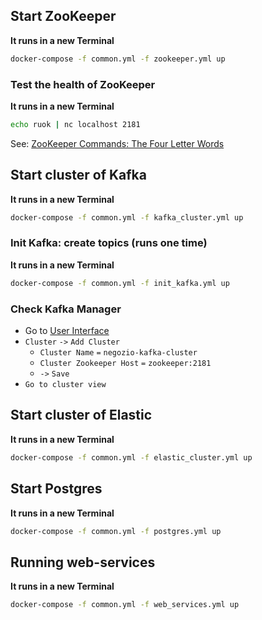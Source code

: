 ## Start ZooKeeper
**It runs in a new Terminal**
```sh
docker-compose -f common.yml -f zookeeper.yml up
```
### Test the health of ZooKeeper
**It runs in a new Terminal**
```sh
echo ruok | nc localhost 2181
```
See: [ZooKeeper Commands: The Four Letter Words](https://zookeeper.apache.org/doc/r3.1.2/zookeeperAdmin.html#sc_zkCommands)


## Start cluster of Kafka
**It runs in a new Terminal**
```sh
docker-compose -f common.yml -f kafka_cluster.yml up
```
### Init Kafka: create topics (runs one time)
**It runs in a new Terminal**
```sh
docker-compose -f common.yml -f init_kafka.yml up
```
### Check Kafka Manager
- Go to [User Interface](http://localhost:9000/)
- `Cluster` `->` `Add Cluster`
  - `Cluster Name` `=` `negozio-kafka-cluster`
  - `Cluster Zookeeper Host` `=` `zookeeper:2181`
  - `->` `Save`
- `Go to cluster view`


## Start cluster of Elastic
**It runs in a new Terminal**
```sh
docker-compose -f common.yml -f elastic_cluster.yml up
```


## Start Postgres
**It runs in a new Terminal**
```sh
docker-compose -f common.yml -f postgres.yml up
```


## Running web-services
**It runs in a new Terminal**
```sh
docker-compose -f common.yml -f web_services.yml up
```

